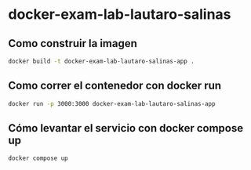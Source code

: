 # docker-exam-lab-lautaro-salinas

## Como construir la imagen

```bash
docker build -t docker-exam-lab-lautaro-salinas-app .
```

## Como correr el contenedor con docker run

```bash
docker run -p 3000:3000 docker-exam-lab-lautaro-salinas-app
```

## Cómo levantar el servicio con docker compose up

```bash
docker compose up
```